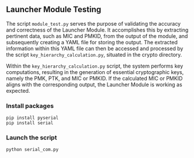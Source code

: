 ## Launcher Module Testing

The script `module_test.py` serves the purpose of validating the accuracy and correctness of the Launcher Module. It accomplishes this by extracting pertinent data, such as MIC and PMKID, from the output of the module, and subsequently creating a YAML file for storing the output. The extracted information within this YAML file can then be accessed and processed by the script `key_hierarchy_calculation.py`, situated in the crypto directory.

Within the `key_hierarchy_calculation.py` script, the system performs key computations, resulting in the generation of essential cryptographic keys, namely the PMK, PTK, and MIC or PMKID.  If the calculated MIC or PMKID aligns with the corresponding output, the Launcher Module is working as expected.

### Install packages
```shell
pip install pyserial
pip install serial
```

### Launch the script
```shell
python serial_com.py
```